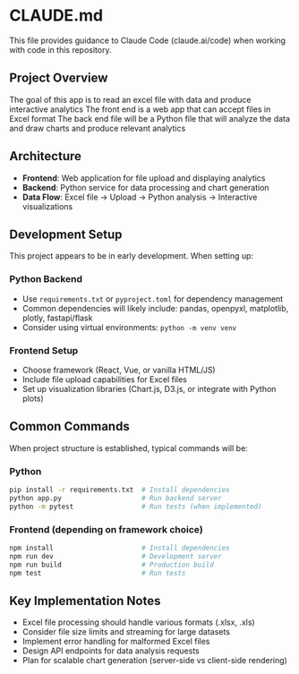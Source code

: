 # CLAUDE.md

This file provides guidance to Claude Code (claude.ai/code) when working with code in this repository.

## Project Overview

The goal of this app is to read an excel file with data and produce interactive analytics
The front end is a web app that can accept files in Excel format
The back end file will be a Python file that will analyze the data and draw charts and produce relevant analytics

## Architecture

- **Frontend**: Web application for file upload and displaying analytics
- **Backend**: Python service for data processing and chart generation
- **Data Flow**: Excel file → Upload → Python analysis → Interactive visualizations

## Development Setup

This project appears to be in early development. When setting up:

### Python Backend

- Use `requirements.txt` or `pyproject.toml` for dependency management
- Common dependencies will likely include: pandas, openpyxl, matplotlib, plotly, fastapi/flask
- Consider using virtual environments: `python -m venv venv`

### Frontend Setup

- Choose framework (React, Vue, or vanilla HTML/JS)
- Include file upload capabilities for Excel files
- Set up visualization libraries (Chart.js, D3.js, or integrate with Python plots)

## Common Commands

When project structure is established, typical commands will be:

### Python

```bash
pip install -r requirements.txt  # Install dependencies
python app.py                    # Run backend server
python -m pytest                 # Run tests (when implemented)
```

### Frontend (depending on framework choice)

```bash
npm install                      # Install dependencies
npm run dev                      # Development server
npm run build                    # Production build
npm test                         # Run tests
```

## Key Implementation Notes

- Excel file processing should handle various formats (.xlsx, .xls)
- Consider file size limits and streaming for large datasets
- Implement error handling for malformed Excel files
- Design API endpoints for data analysis requests
- Plan for scalable chart generation (server-side vs client-side rendering)
